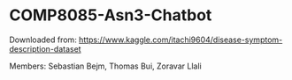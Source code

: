 # COMP8085-Asn3-Chatbot

Downloaded from:
https://www.kaggle.com/itachi9604/disease-symptom-description-dataset

Members: Sebastian Bejm, Thomas Bui, Zoravar Llali